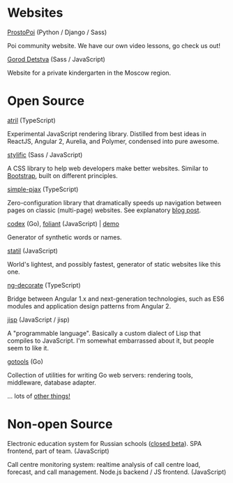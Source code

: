 # Websites

[ProstoPoi](http://prostopoi.ru) <span class="fade">(Python / Django / Sass)</span>

Poi community website. We have our own video lessons, go check us out!

[Gorod Detstva](http://goroddeti.ru) <span class="fade">(Sass / JavaScript)</span>

Website for a private kindergarten in the Moscow region.

# Open Source

[atril](http://mitranim.com/atril/) <span class="fade">(TypeScript)</span>

Experimental JavaScript rendering library. Distilled from best ideas in ReactJS,
Angular 2, Aurelia, and Polymer, condensed into pure awesome.

[stylific](http://mitranim.com/stylific/) <span class="fade">(Sass / JavaScript)</span>

A CSS library to help web developers make better websites. Similar to
[Bootstrap](http://getbootstrap.com), built on different principles.

[simple-pjax](https://github.com/Mitranim/simple-pjax) <span class="fade">(TypeScript)</span>

Zero-configuration library that dramatically speeds up navigation between pages
on classic (multi-page) websites. See explanatory [blog post](/thoughts/cheating-for-performance-pjax/).

[codex](https://github.com/Mitranim/codex) <span class="fade">(Go)</span>, [foliant](https://github.com/Mitranim/foliant) <span class="fade">(JavaScript)</span> | [demo](/foliant/)

Generator of synthetic words or names.

[statil](https://github.com/Mitranim/statil) <span class="fade">(JavaScript)</span>

World's lightest, and possibly fastest, generator of static websites like this
one.

[ng-decorate](https://github.com/Mitranim/ng-decorate) <span class="fade">(TypeScript)</span>

Bridge between Angular 1.x and next-generation technologies, such as ES6 modules
and application design patterns from Angular 2.

[jisp](http://jisp.io) <span class="fade">(JavaScript / jisp)</span>

A "programmable language". Basically a custom dialect of Lisp that compiles to
JavaScript. I'm somewhat embarrassed about it, but people seem to like it.

[gotools](https://github.com/Mitranim/gotools) <span class="fade">(Go)</span>

Collection of utilities for writing Go web servers: rendering tools, middleware,
database adapter.

... lots of [other things!](https://github.com/Mitranim?tab=repositories)

# Non-open Source

Electronic education system for Russian schools ([closed
beta](http://uchebnik.mos.ru)). SPA frontend, part of team. <span
class="fade">(JavaScript)</span>

Call centre monitoring system: realtime analysis of call centre load, forecast,
and call management. Node.js backend / JS frontend. <span class="fade">(JavaScript)</span>
